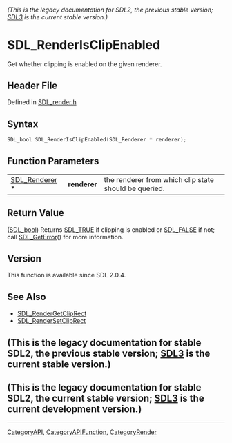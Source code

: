 ###### (This is the legacy documentation for SDL2, the previous stable version; [SDL3](https://wiki.libsdl.org/SDL3/) is the current stable version.)
# SDL_RenderIsClipEnabled

Get whether clipping is enabled on the given renderer.

## Header File

Defined in [SDL_render.h](https://github.com/libsdl-org/SDL/blob/SDL2/include/SDL_render.h)

## Syntax

```c
SDL_bool SDL_RenderIsClipEnabled(SDL_Renderer * renderer);
```

## Function Parameters

|                                |              |                                                       |
| ------------------------------ | ------------ | ----------------------------------------------------- |
| [SDL_Renderer](SDL_Renderer) * | **renderer** | the renderer from which clip state should be queried. |

## Return Value

([SDL_bool](SDL_bool)) Returns [SDL_TRUE](SDL_TRUE) if clipping is enabled
or [SDL_FALSE](SDL_FALSE) if not; call [SDL_GetError](SDL_GetError)() for
more information.

## Version

This function is available since SDL 2.0.4.

## See Also

- [SDL_RenderGetClipRect](SDL_RenderGetClipRect)
- [SDL_RenderSetClipRect](SDL_RenderSetClipRect)


## (This is the legacy documentation for stable SDL2, the previous stable version; [SDL3](https://wiki.libsdl.org/SDL3/) is the current stable version.)



## (This is the legacy documentation for stable SDL2, the current stable version; [SDL3](https://wiki.libsdl.org/SDL3/) is the current development version.)



----
[CategoryAPI](CategoryAPI), [CategoryAPIFunction](CategoryAPIFunction), [CategoryRender](CategoryRender)

